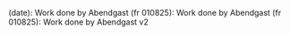 (date): Work done by Abendgast
(fr 010825): Work done by Abendgast
(fr 010825): Work done by Abendgast v2
